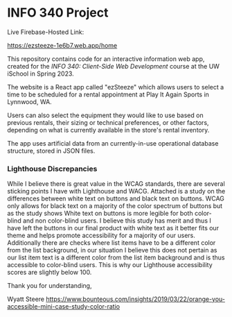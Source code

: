 # INFO 340 Project

Live Firebase-Hosted Link:

https://ezsteeze-1e6b7.web.app/home

This repository contains code for an interactive information web app, created for the _INFO 340: Client-Side Web Development_ course at the UW iSchool in Spring 2023.

The website is a React app called "ezSteeze" which allows users to select a time to be scheduled for a rental appointment at Play It Again Sports in Lynnwood, WA.

Users can also select the equipment they would like to use based on previous rentals, their sizing or technical preferences, or other factors, depending on what is currently available in the store's rental inventory.

The app uses artificial data from an currently-in-use operational database structure, stored in JSON files.

### Lighthouse Discrepancies 

While I believe there is great value in the WCAG standards, there are several sticking points I have with Lighthouse and WACG. Attached is a study on the differences between white text on buttons and black text on buttons. WCAG only allows for black text on a majority of the color spectrum of buttons but as the study shows White text on buttons is more legible for both color-blind and non color-blind users. I believe this study has merit and thus I have left the buttons in our final product with white text as it better fits our theme and helps promote accessibility for a majority of our users. Additionally there are checks where list items have to be a different color from the list background, in our situation I believe this does not pertain as our list item text is a different color from the list item background and is thus accessible to color-blind users. This is why our Lighthouse accessibility scores are slightly below 100. 

Thank you for understanding,

Wyatt Steere
https://www.bounteous.com/insights/2019/03/22/orange-you-accessible-mini-case-study-color-ratio
